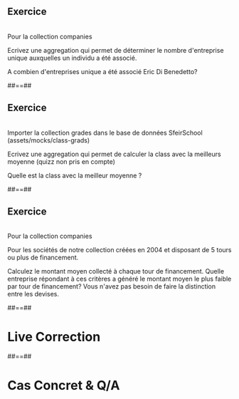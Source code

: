 <!-- .slide: class="sfeir-bg-pink exercice"-->
## Exercice
<br>
Pour la collection companies

Ecrivez une aggregation qui permet de déterminer le nombre d'entreprise unique auxquelles un individu a été associé.

A combien d'entreprises unique a été associé Eric Di Benedetto?

##==##

<!-- .slide: class="sfeir-bg-pink exercice" -->
## Exercice
<br>
Importer la collection grades dans le base de données SfeirSchool (assets/mocks/class-grads)

Ecrivez une aggregation qui permet de calculer la class avec la meilleurs moyenne (quizz non pris en compte)

Quelle est la class avec la meilleur moyenne ?

##==##

<!-- .slide: class="sfeir-bg-pink exercice" -->
## Exercice
<br>
Pour la collection companies

Pour les sociétés de notre collection créées en 2004 et disposant de 5 tours ou plus de financement.
 
Calculez le montant moyen collecté à chaque tour de financement. Quelle entreprise répondant à ces critères a généré le montant moyen le plus faible par tour de financement? Vous n'avez pas besoin de faire la distinction entre les devises.



##==##
<!-- .slide: class="transition-white sfeir-bg-blue"-->
# Live Correction

##==##
<!-- .slide: class="transition-white sfeir-bg-blue"-->
# Cas Concret & Q/A
